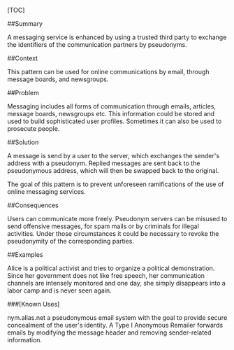 [TOC]

<!--###[Also Known As]-->
<!-- All other names the pattern is known by.-->



##Summary
<!-- One short paragraph summarising the pattern.-->

A messaging service is enhanced by using a trusted third party to
exchange the identifiers of the communication partners by pseudonyms.

##Context
<!-- The situations in which the pattern may apply.-->

This pattern can be used for online communications by email, through
message boards, and newsgroups.

##Problem
<!-- The problem a pattern addresses, including a list of forces describing why a problem might be difficult to solve.-->

Messaging includes all forms of communication through emails,
articles, message boards, newsgroups etc. This information could be
stored and used to build sophisticated user profiles. Sometimes it can
also be used to prosecute people.

##Solution
<!-- A concise description of how the pattern addresses the problem.-->

A message is send by a user to the server, which exchanges the
sender's address with a pseudonym. Replied messages are sent back to
the pseudonymous address, which will then be swapped back to the
original.

<!--goals-->
The goal of this pattern is to prevent unforeseen ramifications of the
use of online messaging services.

<!--###[Structure]-->
<!--A detailed specification of the structural aspects of the pattern. A class diagram if applicable.-->



<!--###[Implementation]-->
<!--Guidelines for implementing the pattern; code fragments; suggested PETS; policy fragments.-->



##Consequences
<!--The advantages (benefits) and disadvantages (liabilities) of applying the pattern.-->



<!--constraints and consequences-->
Users can communicate more freely. Pseudonym servers can be misused to
send offensive messages, for spam mails or by criminals for illegal
activities. Under those circumstances it could be necessary to revoke
the pseudonymity of the corresponding parties.

<!--###[Constraints]-->
<!-- limitations as a consequence of applying the pattern.-->



##Examples
<!--Motivational example to see how the pattern is applied.-->

Alice is a political activist and tries to organize a political
demonstration. Since her government does not like free speech, her
communication channels are intensely monitored and one day, she simply
disappears into a labor camp and is never seen again.

###[Known Uses]
<!-- Pointers to various applications of the pattern.-->

nym.alias.net a pseudonymous email system with the goal to provide
secure concealment of the user's identity. A Type I Anonymous Remailer
forwards emails by modifying the message header and removing
sender-related information.

<!--##See Also-->
<!-- Any pointers to relevant information, not contained in the subfields below.-->



<!--###[Related Patterns]-->
<!-- Supporting and conflicting patterns-->



<!--###[Sources]-->
<!-- References to the original source of the pattern.-->



<!--##General Comments-->
<!-- Separate discussion on the pattern.-->



<!--##Tags-->
<!-- User definable descriptors for additional correlation.-->